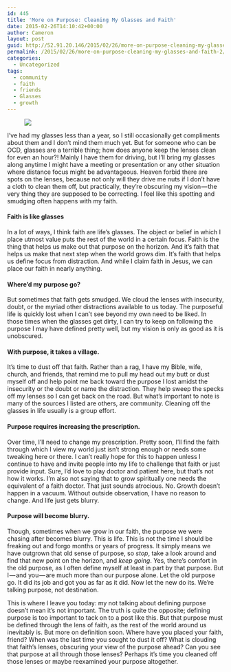 ```yaml
---
id: 445
title: 'More on Purpose: Cleaning My Glasses and Faith'
date: 2015-02-26T14:10:42+00:00
author: Cameron
layout: post
guid: http://52.91.20.146/2015/02/26/more-on-purpose-cleaning-my-glasses-and-faith-2/
permalink: /2015/02/26/more-on-purpose-cleaning-my-glasses-and-faith-2/
categories:
  - Uncategorized
tags:
  - community
  - faith
  - friends
  - Glasses
  - growth
---
```

<figure> 

<img src="https://faiththroughdoubt.files.wordpress.com/2015/02/ada63-1icz7k65twkrk5qx9fdbxma.jpeg?w=525" data-recalc-dims="1" />
  
</figure> 

I’ve had my glasses less than a year, so I still occasionally get compliments about them and I don’t mind them much yet. But for someone who can be OCD, glasses are a terrible thing; how does anyone keep the lenses clean for even an hour?! Mainly I have them for driving, but I’ll bring my glasses along anytime I might have a meeting or presentation or any other situation where distance focus might be advantageous. Heaven forbid there are spots on the lenses, because not only will they drive me nuts if I don’t have a cloth to clean them off, but practically, they’re obscuring my vision — the very thing they are supposed to be correcting. I feel like this spotting and smudging often happens with my faith.

#### Faith is like glasses

In a lot of ways, I think faith are life’s glasses. The object or belief in which I place utmost value puts the rest of the world in a certain focus. Faith is the thing that helps us make out that purpose on the horizon. And it’s faith that helps us make that next step when the world grows dim. It’s faith that helps us define focus from distraction. And while I claim faith in Jesus, we can place our faith in nearly anything.

#### Where’d my purpose go?

But sometimes that faith gets smudged. We cloud the lenses with insecurity, doubt, or the myriad other distractions available to us today. The purposeful life is quickly lost when I can’t see beyond my own need to be liked. In those times when the glasses get dirty, I can try to keep on following the purpose I may have defined pretty well, but my vision is only as good as it is unobscured.

#### With purpose, it takes a village.

It’s time to dust off that faith. Rather than a rag, I have my Bible, wife, church, and friends, that remind me to pull my head out my butt or dust myself off and help point me back toward the purpose I lost amidst the insecurity or the doubt or name the distraction. They help sweep the specks off my lenses so I can get back on the road. But what’s important to note is many of the sources I listed are others, are community. Cleaning off the glasses in life usually is a group effort.

#### Purpose requires increasing the prescription.

Over time, I’ll need to change my prescription. Pretty soon, I’ll find the faith through which I view my world just isn’t strong enough or needs some tweaking here or there. I can’t really hope for this to happen unless I continue to have and invite people into my life to challenge that faith or just provide input. Sure, I’d love to play doctor and patient here, but that’s not how it works. I’m also not saying that to grow spiritually one needs the equivalent of a faith doctor. That just sounds atrocious. No. Growth doesn’t happen in a vacuum. Without outside observation, I have no reason to change. And life just gets blurry.

#### Purpose will become blurry.

Though, sometimes when we grow in our faith, the purpose we were chasing after becomes blurry. This is life. This is not the time I should be freaking out and forgo months or years of progress. It simply means we have outgrown that old sense of purpose, so _stop_, take a look around and find that new point on the horizon, and _keep going_. Yes, there’s comfort in the old purpose, as I often define myself at least in part by that purpose. But I — and you — are much more than our purpose alone. Let the old purpose go. It did its job and got you as far as it did. Now let the new do its. We’re talking purpose, not destination.

This is where I leave you today: my not talking about defining purpose doesn’t mean it’s not important. The truth is quite the opposite; defining purpose is too important to tack on to a post like this. But that purpose must be defined through the lens of faith, as the rest of the world around us inevitably is. But more on definition soon. Where have you placed your faith, friend? When was the last time you sought to dust it off? What is clouding that faith’s lenses, obscuring your view of the purpose ahead? Can you see that purpose at all through those lenses? Perhaps it’s time you cleaned off those lenses or maybe reexamined your purpose altogether.